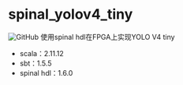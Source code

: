 # spinal_yolov4_tiny
![GitHub](https://img.shields.io/github/license/liuwei9/spinal_yolov4_tiny)
使用spinal hdl在FPGA上实现YOLO V4 tiny
+ scala：2.11.12
+ sbt：1.5.5
+ spinal hdl：1.6.0
